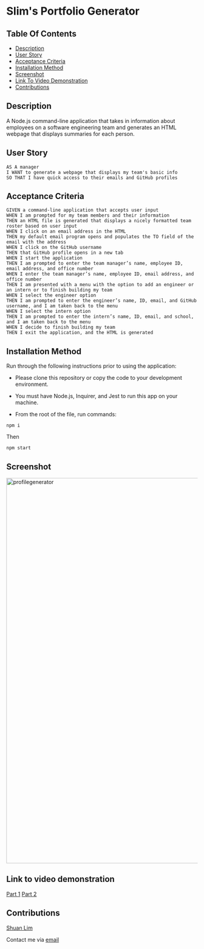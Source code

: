 # Slim's Portfolio Generator

## Table Of Contents

- [Description](#description)
- [User Story](#user-story)
- [Acceptance Criteria](#acceptance-criteria)
- [Installation Method](#installation-method)
- [Screenshot](#screenshot)
- [Link To Video Demonstration](#link-to-video-demonstration)
- [Contributions](#contributions)

## Description

A Node.js command-line application that takes in information about employees on a software engineering team and generates an HTML webpage that displays summaries for each person.

## User Story

```
AS A manager
I WANT to generate a webpage that displays my team's basic info
SO THAT I have quick access to their emails and GitHub profiles
```

## Acceptance Criteria

```
GIVEN a command-line application that accepts user input
WHEN I am prompted for my team members and their information
THEN an HTML file is generated that displays a nicely formatted team roster based on user input
WHEN I click on an email address in the HTML
THEN my default email program opens and populates the TO field of the email with the address
WHEN I click on the GitHub username
THEN that GitHub profile opens in a new tab
WHEN I start the application
THEN I am prompted to enter the team manager’s name, employee ID, email address, and office number
WHEN I enter the team manager’s name, employee ID, email address, and office number
THEN I am presented with a menu with the option to add an engineer or an intern or to finish building my team
WHEN I select the engineer option
THEN I am prompted to enter the engineer’s name, ID, email, and GitHub username, and I am taken back to the menu
WHEN I select the intern option
THEN I am prompted to enter the intern’s name, ID, email, and school, and I am taken back to the menu
WHEN I decide to finish building my team
THEN I exit the application, and the HTML is generated
```

## Installation Method

Run through the following instructions prior to using the application:

- Please clone this repository or copy the code to your development environment.
- You must have Node.js, Inquirer, and Jest to run this app on your machine.

- From the root of the file, run commands:

```
npm i
```

Then

```
npm start
```

## Screenshot

<img width="1013" alt="profilegenerator" src="https://user-images.githubusercontent.com/79289373/180108680-acede838-b645-4b8b-a106-59a5780d245a.png">

## Link to video demonstration

<a href='https://drive.google.com/file/d/12BIPeAsWCQQseMKdHepzJs2UZfEWStEI/view'>Part 1</a>
<a href='https://drive.google.com/file/d/1VQ-ufemblhFDMJ492Ra138FryqqyMb_G/view'>Part 2</a>

## Contributions

<a href='https://github.com/ShuanLim'>Shuan Lim</a>

Contact me via <a href='mailto:shuanmlim@gmail.com'>email</a>
